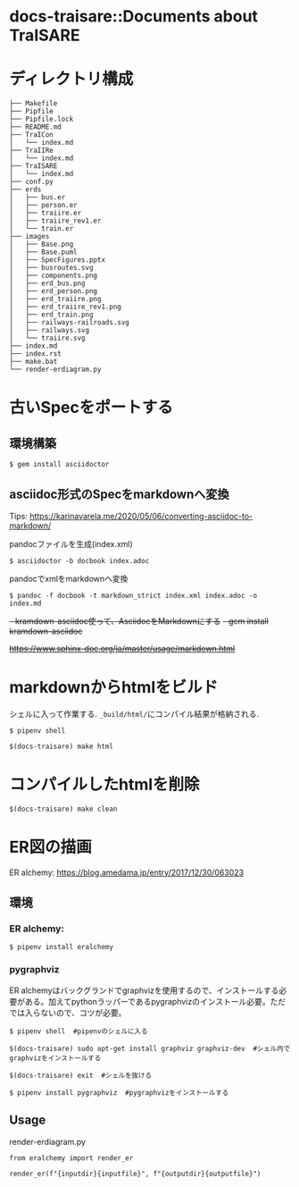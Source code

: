 # docs-traisare::Documents about TraISARE
# ディレクトリ構成
```
├── Makefile
├── Pipfile
├── Pipfile.lock
├── README.md
├── TraICon
│   └── index.md
├── TraIIRe
│   └── index.md
├── TraISARE
│   └── index.md
├── conf.py
├── erds
│   ├── bus.er
│   ├── person.er
│   ├── traiire.er
│   ├── traiire_rev1.er
│   └── train.er
├── images
│   ├── Base.png
│   ├── Base.puml
│   ├── SpecFigures.pptx
│   ├── busroutes.svg
│   ├── components.png
│   ├── erd_bus.png
│   ├── erd_person.png
│   ├── erd_traiire.png
│   ├── erd_traiire_rev1.png
│   ├── erd_train.png
│   ├── railways-railroads.svg
│   ├── railways.svg
│   └── traiire.svg
├── index.md
├── index.rst
├── make.bat
└── render-erdiagram.py
```

# 古いSpecをポートする
## 環境構築
```
$ gem install asciidoctor
```

## asciidoc形式のSpecをmarkdownへ変換  
Tips:
https://karinavarela.me/2020/05/06/converting-asciidoc-to-markdown/  

pandocファイルを生成(index.xml)
```
$ asciidoctor -b docbook index.adoc
```
pandocでxmlをmarkdownへ変換
```
$ pandoc -f docbook -t markdown_strict index.xml index.adoc -o index.md
```

~~- kramdown-asciidoc使って、AsciidocをMarkdownにする~~
		~~- gem install kramdown-asciidoc~~

~~https://www.sphinx-doc.org/ja/master/usage/markdown.html~~  

# markdownからhtmlをビルド
シェルに入って作業する. `_build/html/`にコンパイル結果が格納される.
```
$ pipenv shell

$(docs-traisare) make html
```

# コンパイルしたhtmlを削除
```
$(docs-traisare) make clean
```

# ER図の描画
ER alchemy: https://blog.amedama.jp/entry/2017/12/30/063023

## 環境
### ER alchemy:
```
$ pipenv install eralchemy
```

### pygraphviz
ER alchemyはバックグランドでgraphvizを使用するので、インストールする必要がある。加えてpythonラッパーであるpygraphvizのインストール必要。ただでは入らないので、コツが必要。

```
$ pipenv shell  #pipenvのシェルに入る

$(docs-traisare) sudo apt-get install graphviz graphviz-dev  #シェル内でgraphvizをインストールする

$(docs-traisare) exit  #シェルを抜ける

$ pipenv install pygraphviz  #pygraphvizをインストールする
```
## Usage
render-erdiagram.py
```
from eralchemy import render_er

render_er(f"{inputdir}{inputfile}", f"{outputdir}{outputfile}")
```

